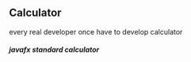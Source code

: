 ## Calculator

every real developer once have to develop calculator

##### javafx standard calculator